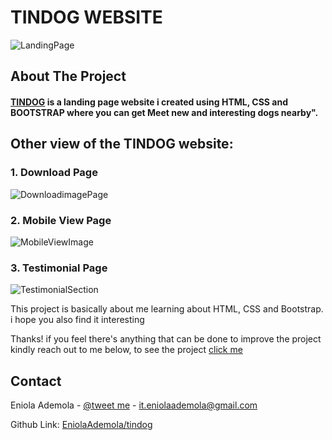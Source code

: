 # TINDOG WEBSITE
![LandingPage](https://user-images.githubusercontent.com/107508295/191055115-62b3623f-63d6-4ec2-b09c-b9e32856404b.png)


## About The Project

#### [TINDOG](https://tindog-wheat.vercel.app/) is a landing page website i created using **HTML, CSS and BOOTSTRAP**  where you can get Meet new and interesting dogs nearby".

## Other view of the TINDOG website:
### 1. Download Page
![DownloadimagePage](https://user-images.githubusercontent.com/107508295/191058013-a7bd58f9-5e84-4b46-8608-261a6993238d.png)

### 2. Mobile View Page
![MobileViewImage](https://user-images.githubusercontent.com/107508295/191058710-55ca2e49-cca6-4558-9122-40cc7b5fe922.png)


### 3. Testimonial Page
![TestimonialSection](https://user-images.githubusercontent.com/107508295/191058388-1536f2c9-5fb5-486c-ac10-64bd40d59571.png)


This project is basically about me learning about HTML, CSS and Bootstrap. i hope you also find it interesting

Thanks! if you feel there's anything that can be done to improve the project kindly reach out to me below,
to see the project [click me](https://tindog-wheat.vercel.app/)

<!-- CONTACT -->
## Contact

Eniola Ademola - [@tweet me](https://twitter.com/_daveworld) - it.eniolaademola@gmail.com

Github Link: [EniolaAdemola/tindog](https://github.com/EniolaAdemola/tindog)
